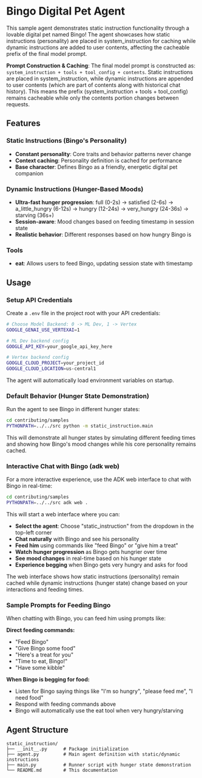 # Bingo Digital Pet Agent

This sample agent demonstrates static instruction functionality through a lovable digital pet named Bingo! The agent showcases how static instructions (personality) are placed in system_instruction for caching while dynamic instructions are added to user contents, affecting the cacheable prefix of the final model prompt.

**Prompt Construction & Caching**: The final model prompt is constructed as: `system_instruction + tools + tool_config + contents`. Static instructions are placed in system_instruction, while dynamic instructions are appended to user contents (which are part of contents along with historical chat history). This means the prefix (system_instruction + tools + tool_config) remains cacheable while only the contents portion changes between requests.

## Features

### Static Instructions (Bingo's Personality)
- **Constant personality**: Core traits and behavior patterns never change
- **Context caching**: Personality definition is cached for performance
- **Base character**: Defines Bingo as a friendly, energetic digital pet companion

### Dynamic Instructions (Hunger-Based Moods)
- **Ultra-fast hunger progression**: full (0-2s) → satisfied (2-6s) → a_little_hungry (6-12s) → hungry (12-24s) → very_hungry (24-36s) → starving (36s+)
- **Session-aware**: Mood changes based on feeding timestamp in session state
- **Realistic behavior**: Different responses based on how hungry Bingo is

### Tools
- **eat**: Allows users to feed Bingo, updating session state with timestamp

## Usage

### Setup API Credentials

Create a `.env` file in the project root with your API credentials:

```bash
# Choose Model Backend: 0 -> ML Dev, 1 -> Vertex
GOOGLE_GENAI_USE_VERTEXAI=1

# ML Dev backend config
GOOGLE_API_KEY=your_google_api_key_here

# Vertex backend config
GOOGLE_CLOUD_PROJECT=your_project_id
GOOGLE_CLOUD_LOCATION=us-central1
```

The agent will automatically load environment variables on startup.

### Default Behavior (Hunger State Demonstration)
Run the agent to see Bingo in different hunger states:

```bash
cd contributing/samples
PYTHONPATH=../../src python -m static_instruction.main
```

This will demonstrate all hunger states by simulating different feeding times and showing how Bingo's mood changes while his core personality remains cached.

### Interactive Chat with Bingo (adk web)

For a more interactive experience, use the ADK web interface to chat with Bingo in real-time:

```bash
cd contributing/samples
PYTHONPATH=../../src adk web .
```

This will start a web interface where you can:
- **Select the agent**: Choose "static_instruction" from the dropdown in the top-left corner
- **Chat naturally** with Bingo and see his personality
- **Feed him** using commands like "feed Bingo" or "give him a treat"
- **Watch hunger progression** as Bingo gets hungrier over time
- **See mood changes** in real-time based on his hunger state
- **Experience begging** when Bingo gets very hungry and asks for food

The web interface shows how static instructions (personality) remain cached while dynamic instructions (hunger state) change based on your interactions and feeding times.

### Sample Prompts for Feeding Bingo

When chatting with Bingo, you can feed him using prompts like:

**Direct feeding commands:**
- "Feed Bingo"
- "Give Bingo some food"
- "Here's a treat for you"
- "Time to eat, Bingo!"
- "Have some kibble"

**When Bingo is begging for food:**
- Listen for Bingo saying things like "I'm so hungry", "please feed me", "I need food"
- Respond with feeding commands above
- Bingo will automatically use the eat tool when very hungry/starving

## Agent Structure

```
static_instruction/
├── __init__.py      # Package initialization
├── agent.py         # Main agent definition with static/dynamic instructions
├── main.py          # Runner script with hunger state demonstration
└── README.md        # This documentation
```
